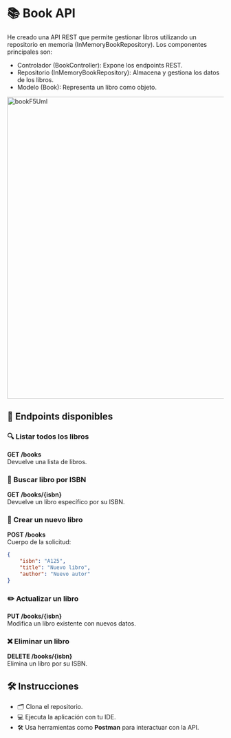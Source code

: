 # 📚 Book API

He creado una API REST que permite gestionar libros utilizando un repositorio en memoria (InMemoryBookRepository). Los componentes principales son:

- Controlador (BookController): Expone los endpoints REST.
- Repositorio (InMemoryBookRepository): Almacena y gestiona los datos de los libros.
- Modelo (Book): Representa un libro como objeto.

<img src="https://github.com/user-attachments/assets/2ebc19ec-49d3-45f8-8afe-451a7c510515" alt="bookF5Uml" width="700"/>


## 🚀 Endpoints disponibles

### 🔍 Listar todos los libros
**GET /books**  
Devuelve una lista de libros.

### 🔎 Buscar libro por ISBN
**GET /books/{isbn}**  
Devuelve un libro específico por su ISBN.

### 📝 Crear un nuevo libro
**POST /books**  
Cuerpo de la solicitud:  

```json
{
    "isbn": "A125",
    "title": "Nuevo libro",
    "author": "Nuevo autor"
}
```
### ✏️ Actualizar un libro
**PUT /books/{isbn}**  
Modifica un libro existente con nuevos datos.

### ❌ Eliminar un libro
**DELETE /books/{isbn}**  
Elimina un libro por su ISBN.

## 🛠️ Instrucciones
- 🗂️ Clona el repositorio.
- 💻 Ejecuta la aplicación con tu IDE.
- 🛠️ Usa herramientas como **Postman** para interactuar con la API.

